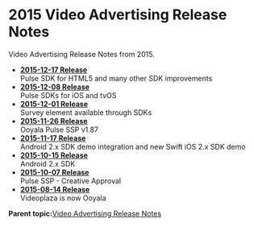 # 2015 Video Advertising Release Notes

Video Advertising Release Notes from 2015.

-   **[2015-12-17 Release](../../oadtech/relnotes/2015-12-17.md)**  
Pulse SDK for HTML5 and many other SDK improvements
-   **[2015-12-08 Release](../../oadtech/relnotes/2015-12-08.md)**  
Pulse SDKs for iOS and tvOS
-   **[2015-12-01 Release](../../oadtech/relnotes/2015-12-01.md)**  
Survey element available through SDKs
-   **[2015-11-26 Release](../../oadtech/relnotes/2015-11-26.md)**  
Ooyala Pulse SSP v1.87
-   **[2015-11-17 Release](../../oadtech/relnotes/2015-11-17.md)**  
Android 2.x SDK demo integration and new Swift iOS 2.x SDK demo
-   **[2015-10-15 Release](../../oadtech/relnotes/2015-10-15.md)**  
Android 2.x SDK
-   **[2015-10-07 Release](../../oadtech/relnotes/2015-10-07.md)**  
Pulse SSP - Creative Approval
-   **[2015-08-14 Release](../../oadtech/relnotes/2015-08-14.md)**  
Videoplaza is now Ooyala

**Parent topic:**[Video Advertising Release Notes](../../oadtech/relnotes/adtech_relnotes.md)

